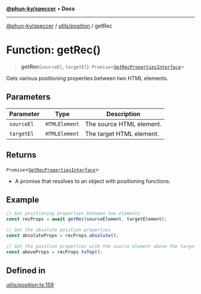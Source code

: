 [**@phun-ky/speccer**](../../../README.md) • **Docs**

***

[@phun-ky/speccer](../../../README.md) / [utils/position](../README.md) / getRec

# Function: getRec()

> **getRec**(`sourceEl`, `targetEl`): `Promise`\<[`GetRecPropertiesInterface`](../../../types/interfaces/position/interfaces/GetRecPropertiesInterface.md)\>

Gets various positioning properties between two HTML elements.

## Parameters

| Parameter | Type | Description |
| ------ | ------ | ------ |
| `sourceEl` | `HTMLElement` | The source HTML element. |
| `targetEl` | `HTMLElement` | The target HTML element. |

## Returns

`Promise`\<[`GetRecPropertiesInterface`](../../../types/interfaces/position/interfaces/GetRecPropertiesInterface.md)\>

- A promise that resolves to an object with positioning functions.

## Example

```ts
// Get positioning properties between two elements
const recProps = await getRec(sourceElement, targetElement);

// Get the absolute position properties
const absoluteProps = recProps.absolute();

// Get the position properties with the source element above the target element
const aboveProps = recProps.toTop();
```

## Defined in

[utils/position.ts:159](https://github.com/phun-ky/speccer/blob/main/src/utils/position.ts#L159)
